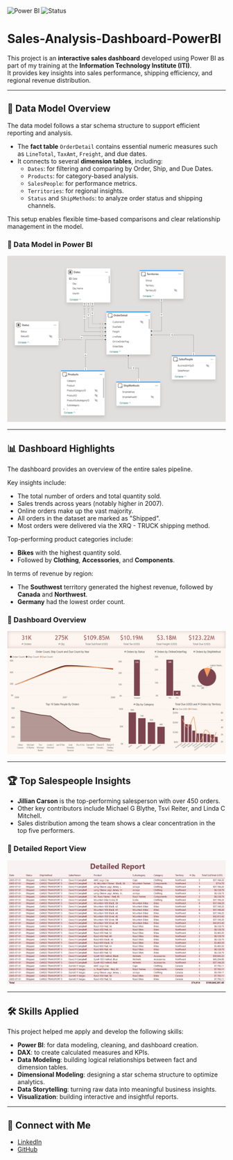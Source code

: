![Power BI](https://img.shields.io/badge/Power%20BI-Dashboard-yellow?logo=powerbi)
![Status](https://img.shields.io/badge/Status-Completed-brightgreen)

# Sales-Analysis-Dashboard-PowerBI

This project is an **interactive sales dashboard** developed using Power BI as part of my training at the **Information Technology Institute (ITI)**.  
It provides key insights into sales performance, shipping efficiency, and regional revenue distribution.

---

## 🧩 Data Model Overview

The data model follows a star schema structure to support efficient reporting and analysis.

- The **fact table** `OrderDetail` contains essential numeric measures such as `LineTotal`, `TaxAmt`, `Freight`, and due dates.
- It connects to several **dimension tables**, including:
  - `Dates`: for filtering and comparing by Order, Ship, and Due Dates.
  - `Products`: for category-based analysis.
  - `SalesPeople`: for performance metrics.
  - `Territories`: for regional insights.
  - `Status` and `ShipMethods`: to analyze order status and shipping channels.

This setup enables flexible time-based comparisons and clear relationship management in the model.

### 🔹 Data Model in Power BI
![Model](Model.png)

---

## 📊 Dashboard Highlights

The dashboard provides an overview of the entire sales pipeline.

Key insights include:

- The total number of orders and total quantity sold.
- Sales trends across years (notably higher in 2007).
- Online orders make up the vast majority.
- All orders in the dataset are marked as "Shipped".
- Most orders were delivered via the XRQ - TRUCK shipping method.

Top-performing product categories include:

- **Bikes** with the highest quantity sold.
- Followed by **Clothing**, **Accessories**, and **Components**.

In terms of revenue by region:

- The **Southwest** territory generated the highest revenue, followed by **Canada** and **Northwest**.
- **Germany** had the lowest order count.

### 🔹 Dashboard Overview
![Dashboard](Dashboard.png)

---

## 🏆 Top Salespeople Insights

- **Jillian Carson** is the top-performing salesperson with over 450 orders.
- Other key contributors include Michael G Blythe, Tsvi Reiter, and Linda C Mitchell.
- Sales distribution among the team shows a clear concentration in the top five performers.

### 🔹 Detailed Report View
![Detailed Report](Detailed%20Report.png)

---

## 🛠 Skills Applied

This project helped me apply and develop the following skills:

- **Power BI**: for data modeling, cleaning, and dashboard creation.
- **DAX**: to create calculated measures and KPIs.
- **Data Modeling**: building logical relationships between fact and dimension tables.
- **Dimensional Modeling**: designing a star schema structure to optimize analytics.
- **Data Storytelling**: turning raw data into meaningful business insights.
- **Visualization**: building interactive and insightful reports.


---

## 🔗 Connect with Me

- [LinkedIn](https://www.linkedin.com/in/moazshaker/)
- [GitHub](https://github.com/Moaz-shaker)
